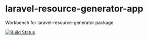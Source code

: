 # laravel-resource-generator-app
Workbench for laravel-resource-generator package

[![Build Status](https://travis-ci.org/mauricehofman/laravel-resource-generator-app.svg?branch=master)](https://travis-ci.org/mauricehofman/laravel-resource-generator-app)
